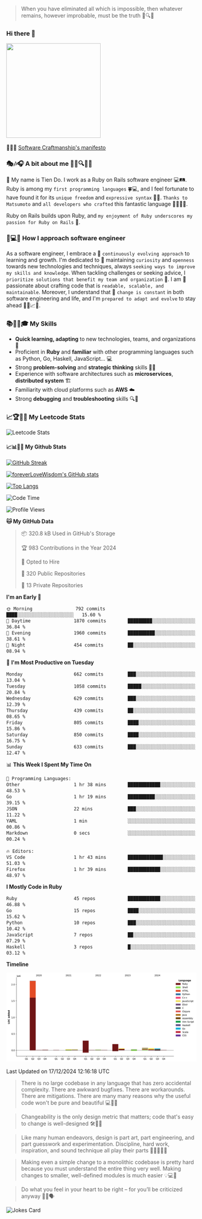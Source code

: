 > When you have eliminated all which is impossible, then whatever remains, however improbable, must be the truth 🤔🔍💡
### Hi there 👋

<!--
**foreverLoveWisdom/foreverLoveWisdom** is a ✨ _special_ ✨ repository because its `README.md` (this file) appears on your GitHub profile.

Here are some ideas to get you started:

- 🔭 I’m currently working on ...
- 🌱 I’m currently learning ...
- 👯 I’m looking to collaborate on ...
- 🤔 I’m looking for help with ...
- 💬 Ask me about ...
- 📫 How to reach me: ...
- 😄 Pronouns: ...
- ⚡ Fun fact: ...
-->

<img src="https://codecondo.com/wp-content/uploads/2017/09/railslogo.png" width="250" height="250">

 📜🔨🌟 [Software Craftmanship's manifesto](http://manifesto.softwarecraftsmanship.org/)

### 🎭🎶🎧 A bit about me 🕵️‍♀️🔍🕵️‍♂️
👋 My name is Tien Do. I work as a Ruby on Rails software engineer 💻🛤️. Ruby is among my `first programming languages` 🍀💻, and I feel fortunate to have found it for its `unique freedom` and `expressive syntax` 🤗💬. `Thanks to Matsumoto` and `all developers who crafted` this fantastic language 🙏👨‍💻🌟.

Ruby on Rails builds upon Ruby, and `my enjoyment of Ruby underscores my passion for Ruby on Rails` 🤩.

### 🤔💻🔨 How I approach software engineer
As a software engineer, I embrace a 🔄 `continuously evolving approach` to learning and growth. I'm dedicated to 🤔 maintaining `curiosity` and `openness` towards new technologies and techniques, always `seeking ways to improve my skills and knowledge`. When tackling challenges or seeking advice, I `prioritize solutions that benefit my team and organization` 👥. I am 🎉 passionate about crafting code that is `readable, scalable, and maintainable`. Moreover, I understand that 🌊 `change is constant` in both software engineering and life, and I'm `prepared to adapt and evolve` to stay ahead 🏃‍♂️📈🔄.

### 📚🧑‍💻🎓 My Skills
- **Quick learning, adapting** to new technologies, teams, and organizations 🚀
- Proficient in **Ruby** and **familiar** with other programming languages such as Python, Go, Haskell, JavaScript... 💻
- Strong **problem-solving** and **strategic thinking** skills 🤔💡
- Experience with software architectures such as **microservices**, **distributed system** 🏗️
- Familiarity with cloud platforms such as **AWS** ☁️ 
- Strong **debugging** and **troubleshooting** skills 🔍🐞


### 📈🏆🧑‍💻 My Leetcode Stats
![Leetcode Stats](https://leetcard.jacoblin.cool/foreverLoveWisdom)

#### 📈📊👨‍💻  My Github Stats

[![GitHub Streak](https://github-readme-streak-stats.herokuapp.com/?user=foreverLoveWisdom&theme=dracula)](https://git.io/streak-stats)
&nbsp;
&nbsp;

[![foreverLoveWisdom's GitHub stats](https://github-readme-stats.vercel.app/api?username=foreverLoveWisdom&show_icons=true&theme=react&count_private=true)](https://github.com/anuraghazra/github-readme-stats)

[![Top Langs](https://github-readme-stats.vercel.app/api/top-langs/?username=foreverLoveWisdom&show_icons=true&theme=vue-dark)](https://github.com/anuraghazra/github-readme-stats)

<!--START_SECTION:waka-->
![Code Time](http://img.shields.io/badge/Code%20Time-3%2C326%20hrs%203%20mins-blue)

![Profile Views](http://img.shields.io/badge/Profile%20Views-0-blue)

**🐱 My GitHub Data** 

> 📦 320.8 kB Used in GitHub's Storage 
 > 
> 🏆 983 Contributions in the Year 2024
 > 
> 💼 Opted to Hire
 > 
> 📜 320 Public Repositories 
 > 
> 🔑 13 Private Repositories 
 > 
**I'm an Early 🐤** 

```text
🌞 Morning                792 commits         ████░░░░░░░░░░░░░░░░░░░░░   15.60 % 
🌆 Daytime                1870 commits        █████████░░░░░░░░░░░░░░░░   36.84 % 
🌃 Evening                1960 commits        ██████████░░░░░░░░░░░░░░░   38.61 % 
🌙 Night                  454 commits         ██░░░░░░░░░░░░░░░░░░░░░░░   08.94 % 
```
📅 **I'm Most Productive on Tuesday** 

```text
Monday                   662 commits         ███░░░░░░░░░░░░░░░░░░░░░░   13.04 % 
Tuesday                  1058 commits        █████░░░░░░░░░░░░░░░░░░░░   20.84 % 
Wednesday                629 commits         ███░░░░░░░░░░░░░░░░░░░░░░   12.39 % 
Thursday                 439 commits         ██░░░░░░░░░░░░░░░░░░░░░░░   08.65 % 
Friday                   805 commits         ████░░░░░░░░░░░░░░░░░░░░░   15.86 % 
Saturday                 850 commits         ████░░░░░░░░░░░░░░░░░░░░░   16.75 % 
Sunday                   633 commits         ███░░░░░░░░░░░░░░░░░░░░░░   12.47 % 
```


📊 **This Week I Spent My Time On** 

```text
💬 Programming Languages: 
Other                    1 hr 38 mins        ████████████░░░░░░░░░░░░░   48.53 % 
Go                       1 hr 19 mins        ██████████░░░░░░░░░░░░░░░   39.15 % 
JSON                     22 mins             ███░░░░░░░░░░░░░░░░░░░░░░   11.22 % 
YAML                     1 min               ░░░░░░░░░░░░░░░░░░░░░░░░░   00.86 % 
Markdown                 0 secs              ░░░░░░░░░░░░░░░░░░░░░░░░░   00.24 % 

🔥 Editors: 
VS Code                  1 hr 43 mins        █████████████░░░░░░░░░░░░   51.03 % 
Firefox                  1 hr 39 mins        ████████████░░░░░░░░░░░░░   48.97 % 
```

**I Mostly Code in Ruby** 

```text
Ruby                     45 repos            ████████████░░░░░░░░░░░░░   46.88 % 
Go                       15 repos            ████░░░░░░░░░░░░░░░░░░░░░   15.62 % 
Python                   10 repos            ███░░░░░░░░░░░░░░░░░░░░░░   10.42 % 
JavaScript               7 repos             ██░░░░░░░░░░░░░░░░░░░░░░░   07.29 % 
Haskell                  3 repos             █░░░░░░░░░░░░░░░░░░░░░░░░   03.12 % 
```



**Timeline**

![Lines of Code chart](https://raw.githubusercontent.com/foreverLoveWisdom/foreverLoveWisdom/main/assets/bar_graph.png)


 Last Updated on 17/12/2024 12:16:18 UTC
<!--END_SECTION:waka-->


> There is no large codebase in any language that has zero accidental complexity. There are awkward bugfixes. There are workarounds. There are mitigations.
> There are many many reasons why the useful code won't be pure and beautiful 💻🐞🤔

> Changeability is the only design metric that matters; code that's easy to change is well-designed 🛠️🔄🎨

> Like many human endeavors, design is part art, part engineering, and part guesswork and experimentation. Discipline, hard work, inspiration, and sound technique all play their parts 🎨🧑‍💻🔬🧪

> Mak­ing even a sim­ple change to a mono­lith­ic code­base is pret­ty hard because you must under­stand the entire thing very well. Mak­ing changes to small­er, well-defined mod­ules is much easier 💡💻🤔
 
 > Do what you feel in your heart to be right – for you’ll be criticized anyway 💖🙏🗣️ 
 
![Jokes Card](https://readme-jokes.vercel.app/api)
